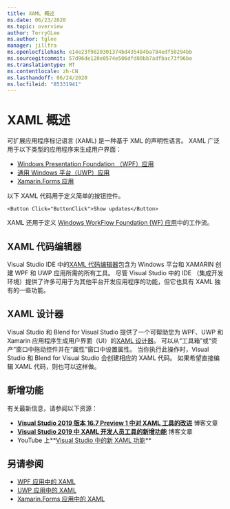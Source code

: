 ```yaml
---
title: XAML 概述
ms.date: 06/23/2020
ms.topic: overview
author: TerryGLee
ms.author: tglee
manager: jillfra
ms.openlocfilehash: e14e23f9820301374bd435484ba784edf50294bb
ms.sourcegitcommit: 57d96de120e0574e506dfd80bb7adfbac73f96be
ms.translationtype: MT
ms.contentlocale: zh-CN
ms.lasthandoff: 06/24/2020
ms.locfileid: "85331941"
---
```

# <a name="overview-of-xaml"></a>XAML 概述

可扩展应用程序标记语言 (XAML) 是一种基于 XML 的声明性语言。 XAML 广泛用于以下类型的应用程序来生成用户界面：

- [Windows Presentation Foundation （WPF）应用](/dotnet/framework/wpf/advanced/xaml-in-wpf)
- [通用 Windows 平台（UWP）应用](/windows/uwp/xaml-platform/xaml-overview)
- [Xamarin.Forms 应用](/xamarin/xamarin-forms/xaml/)

以下 XAML 代码用于定义简单的按钮控件。

```xaml
<Button Click="ButtonClick">Show updates</Button>
```

XAML 还用于定义 [Windows WorkFlow Foundation (WF) 应用](/dotnet/framework/windows-workflow-foundation/serializing-workflows-and-activities-to-and-from-xaml)中的工作流。

## <a name="xaml-code-editor"></a>XAML 代码编辑器

Visual Studio IDE 中的[XAML 代码编辑器](xaml-code-editor.md)包含为 Windows 平台和 XAMARIN 创建 WPF 和 UWP 应用所需的所有工具。 尽管 Visual Studio 中的 IDE （集成开发环境）提供了许多可用于为其他平台开发应用程序的功能，但它也具有 XAML 独有的一些功能。

## <a name="xaml-designer"></a>XAML 设计器

Visual Studio 和 Blend for Visual Studio 提供了一个可帮助您为 WPF、UWP 和 Xamarin 应用程序生成用户界面（UI）的[XAML 设计器](creating-a-ui-by-using-xaml-designer-in-visual-studio.md)。 可以从“工具箱”或“资产”窗口中拖动控件并在“属性”窗口中设置属性。 当你执行此操作时，Visual Studio 和 Blend for Visual Studio 会创建相应的 XAML 代码。 如果希望直接编辑 XAML 代码，则也可以这样做。

## <a name="whats-new"></a>新增功能

有关最新信息，请参阅以下资源：

- **[Visual Studio 2019 版本 16.7 Preview 1 中对 XAML 工具的改进](https://devblogs.microsoft.com/visualstudio/improvements-to-xaml-tooling-in-visual-studio-2019-version-16-7-preview-1/)** 博客文章
- **[Visual Studio 2019 中 XAML 开发人员工具的新增功能](https://devblogs.microsoft.com/visualstudio/whats-new-in-xaml-developer-tools-in-visual-studio-2019-for-wpf-uwp/)** 博客文章
- YouTube 上**[Visual Studio 中的新 XAML 功能](https://youtu.be/yI9OyA4ZM2E)**

## <a name="see-also"></a>另请参阅

- [WPF 应用中的 XAML](/dotnet/framework/wpf/advanced/xaml-in-wpf)
- [UWP 应用中的 XAML](/windows/uwp/xaml-platform/xaml-overview)
- [Xamarin.Forms 应用中的 XAML](/xamarin/xamarin-forms/xaml/)
